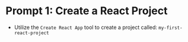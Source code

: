# Prompt 1: Create a React Project
- Utilize the `Create React App` tool to create a project called: `my-first-react-project`
